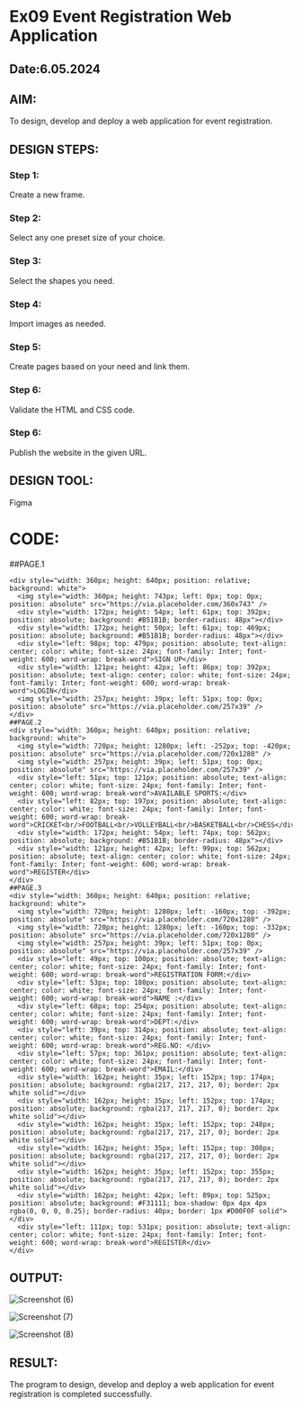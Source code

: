 # Ex09 Event Registration Web Application
## Date:6.05.2024

## AIM:
To design, develop and deploy a web application for event registration.

## DESIGN STEPS:

### Step 1:
Create a new frame.

### Step 2:
Select any one preset size of your choice.

### Step 3:
Select the shapes you need.

### Step 4:
Import images as needed.

### Step 5:
Create pages based on your need and link them.

### Step 6:

Validate the HTML and CSS code.

### Step 6:

Publish the website in the given URL.

## DESIGN TOOL:
Figma

# CODE:
##PAGE.1
~~~
<div style="width: 360px; height: 640px; position: relative; background: white">
  <img style="width: 360px; height: 743px; left: 0px; top: 0px; position: absolute" src="https://via.placeholder.com/360x743" />
  <div style="width: 172px; height: 54px; left: 61px; top: 392px; position: absolute; background: #B51B1B; border-radius: 48px"></div>
  <div style="width: 172px; height: 50px; left: 61px; top: 469px; position: absolute; background: #B51B1B; border-radius: 48px"></div>
  <div style="left: 98px; top: 479px; position: absolute; text-align: center; color: white; font-size: 24px; font-family: Inter; font-weight: 600; word-wrap: break-word">SIGN UP</div>
  <div style="width: 121px; height: 42px; left: 86px; top: 392px; position: absolute; text-align: center; color: white; font-size: 24px; font-family: Inter; font-weight: 600; word-wrap: break-word">LOGIN</div>
  <img style="width: 257px; height: 39px; left: 51px; top: 0px; position: absolute" src="https://via.placeholder.com/257x39" />
</div>
##PAGE.2
<div style="width: 360px; height: 640px; position: relative; background: white">
  <img style="width: 720px; height: 1280px; left: -252px; top: -420px; position: absolute" src="https://via.placeholder.com/720x1280" />
  <img style="width: 257px; height: 39px; left: 51px; top: 0px; position: absolute" src="https://via.placeholder.com/257x39" />
  <div style="left: 51px; top: 121px; position: absolute; text-align: center; color: white; font-size: 24px; font-family: Inter; font-weight: 600; word-wrap: break-word">AVAILABLE SPORTS:</div>
  <div style="left: 82px; top: 197px; position: absolute; text-align: center; color: white; font-size: 24px; font-family: Inter; font-weight: 600; word-wrap: break-word">CRICKET<br/>FOOTBALL<br/>VOLLEYBALL<br/>BASKETBALL<br/>CHESS</div>
  <div style="width: 172px; height: 54px; left: 74px; top: 562px; position: absolute; background: #B51B1B; border-radius: 48px"></div>
  <div style="width: 121px; height: 42px; left: 99px; top: 562px; position: absolute; text-align: center; color: white; font-size: 24px; font-family: Inter; font-weight: 600; word-wrap: break-word">REGISTER</div>
</div>
##PAGE.3
<div style="width: 360px; height: 640px; position: relative; background: white">
  <img style="width: 720px; height: 1280px; left: -160px; top: -392px; position: absolute" src="https://via.placeholder.com/720x1280" />
  <img style="width: 720px; height: 1280px; left: -160px; top: -332px; position: absolute" src="https://via.placeholder.com/720x1280" />
  <img style="width: 257px; height: 39px; left: 51px; top: 0px; position: absolute" src="https://via.placeholder.com/257x39" />
  <div style="left: 49px; top: 100px; position: absolute; text-align: center; color: white; font-size: 24px; font-family: Inter; font-weight: 600; word-wrap: break-word">REGISTRATION FORM:</div>
  <div style="left: 53px; top: 180px; position: absolute; text-align: center; color: white; font-size: 24px; font-family: Inter; font-weight: 600; word-wrap: break-word">NAME :</div>
  <div style="left: 68px; top: 254px; position: absolute; text-align: center; color: white; font-size: 24px; font-family: Inter; font-weight: 600; word-wrap: break-word">DEPT:</div>
  <div style="left: 39px; top: 314px; position: absolute; text-align: center; color: white; font-size: 24px; font-family: Inter; font-weight: 600; word-wrap: break-word">REG.NO: </div>
  <div style="left: 57px; top: 361px; position: absolute; text-align: center; color: white; font-size: 24px; font-family: Inter; font-weight: 600; word-wrap: break-word">EMAIL:</div>
  <div style="width: 162px; height: 35px; left: 152px; top: 174px; position: absolute; background: rgba(217, 217, 217, 0); border: 2px white solid"></div>
  <div style="width: 162px; height: 35px; left: 152px; top: 174px; position: absolute; background: rgba(217, 217, 217, 0); border: 2px white solid"></div>
  <div style="width: 162px; height: 35px; left: 152px; top: 248px; position: absolute; background: rgba(217, 217, 217, 0); border: 2px white solid"></div>
  <div style="width: 162px; height: 35px; left: 152px; top: 308px; position: absolute; background: rgba(217, 217, 217, 0); border: 2px white solid"></div>
  <div style="width: 162px; height: 35px; left: 152px; top: 355px; position: absolute; background: rgba(217, 217, 217, 0); border: 2px white solid"></div>
  <div style="width: 162px; height: 42px; left: 89px; top: 525px; position: absolute; background: #F31111; box-shadow: 0px 4px 4px rgba(0, 0, 0, 0.25); border-radius: 40px; border: 1px #D00F0F solid"></div>
  <div style="left: 111px; top: 531px; position: absolute; text-align: center; color: white; font-size: 24px; font-family: Inter; font-weight: 600; word-wrap: break-word">REGISTER</div>
</div>
~~~
## OUTPUT:
![Screenshot (6)](https://github.com/Shanmugakarthik05/Figma/assets/149762972/56b958ba-a23f-450f-83e5-602ddb4c0b87)

![Screenshot (7)](https://github.com/Shanmugakarthik05/Figma/assets/149762972/aa1d98a6-b6b1-444a-a7c1-5c897d606ccd)

![Screenshot (8)](https://github.com/Shanmugakarthik05/Figma/assets/149762972/089bbee6-24a7-4004-be61-d920c945d4e4)

## RESULT:
The program to design, develop and deploy a web application for event registration is completed successfully.
